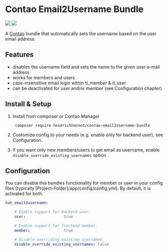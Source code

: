 # Contao Email2Username Bundle

[![](https://img.shields.io/packagist/v/heimrichhannot/contao-email2username-bundle.svg)](https://packagist.org/packages/heimrichhannot/contao-email2username-bundle)
[![](https://img.shields.io/packagist/dt/heimrichhannot/contao-email2username-bundle.svg)](https://packagist.org/packages/heimrichhannot/contao-email2username-bundle)

A [Contao](https://contao.org) bundle that automatically sets the username based on the user email address.


## Features

- disables the username field and sets the name to the given user e-mail address
- works for members and users
- case-insensitive email login within tl_member & tl_user
- can be deactivated for user and/or member (see Configuration chapter)

## Install & Setup

1. Install from composer or Contao Manager

        composer require heimrichhannot/contao-email2username-bundle
 
1. Customize config to your needs (e.g. enable only for backend user), see Configuration.

1. If you want only new members/users to get email as username, enable `disable_override_existing_usernames` option.


## Configuration

You can disable this bundles functionality for member or user in your config files (typically [Project-Folder]/app/config/config.yml). By default, it is activated for both.

```yaml
huh_email2username:

    # Enable support for backend user.
    user:                 true

    # Enable support for frontend member.
    member:               true

    # Disable overriding existing usernames.
    disable_override_existing_usernames: false
```

